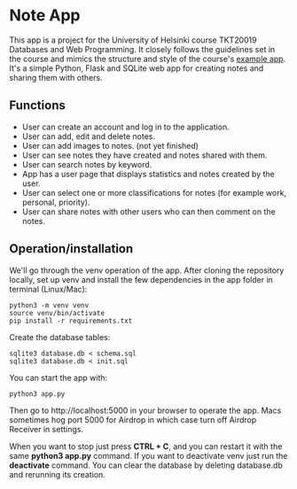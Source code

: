 # Note App

This app is a project for the University of Helsinki course TKT20019 Databases and Web Programming. It closely follows the guidelines set in the course and mimics the structure and style of the course's [example app](https://github.com/pllk/huutokauppa/). It's a simple Python, Flask and SQLite web app for creating notes and sharing them with others.

## Functions

* User can create an account and log in to the application.
* User can add, edit and delete notes.
* User can add images to notes. (not yet finished)
* User can see notes they have created and notes shared with them.
* User can search notes by keyword.
* App has a user page that displays statistics and notes created by the user.
* User can select one or more classifications for notes (for example work, personal, priority).
* User can share notes with other users who can then comment on the notes.

## Operation/installation

We'll go through the venv operation of the app. After cloning the repository locally, set up venv and install the few dependencies in the app folder in terminal (Linux/Mac):

```
python3 -m venv venv
source venv/bin/activate
pip install -r requirements.txt
```

Create the database tables:

```
sqlite3 database.db < schema.sql
sqlite3 database.db < init.sql
```

You can start the app with:

```
python3 app.py
```

Then go to http://localhost:5000 in your browser to operate the app. Macs sometimes hog port 5000 for Airdrop in which case turn off Airdrop Receiver in settings.

When you want to stop just press **CTRL + C**, and you can restart it with the same **python3 app.py** command. If you want to deactivate venv just run the **deactivate** command. You can clear the database by deleting database.db and rerunning its creation.
